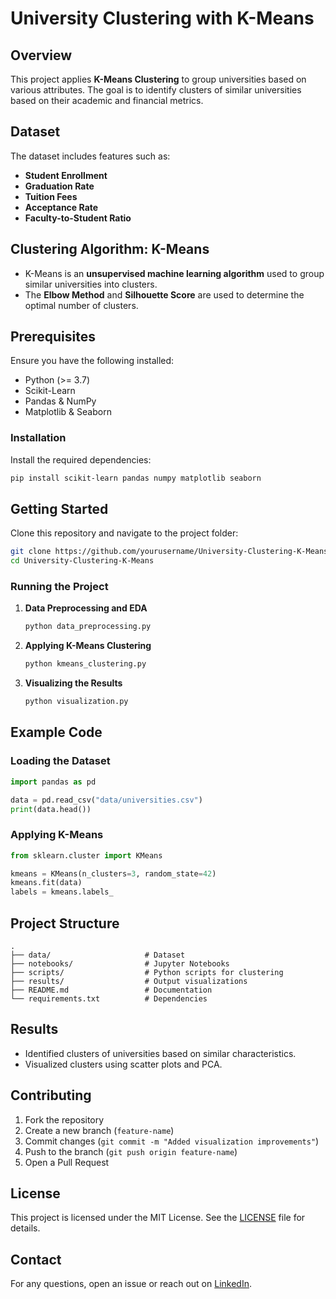 # University Clustering with K-Means

## Overview
This project applies **K-Means Clustering** to group universities based on various attributes. The goal is to identify clusters of similar universities based on their academic and financial metrics.

## Dataset
The dataset includes features such as:
- **Student Enrollment**
- **Graduation Rate**
- **Tuition Fees**
- **Acceptance Rate**
- **Faculty-to-Student Ratio**

## Clustering Algorithm: K-Means
- K-Means is an **unsupervised machine learning algorithm** used to group similar universities into clusters.
- The **Elbow Method** and **Silhouette Score** are used to determine the optimal number of clusters.

## Prerequisites
Ensure you have the following installed:
- Python (>= 3.7)
- Scikit-Learn
- Pandas & NumPy
- Matplotlib & Seaborn

### Installation
Install the required dependencies:
```sh
pip install scikit-learn pandas numpy matplotlib seaborn
```

## Getting Started
Clone this repository and navigate to the project folder:
```sh
git clone https://github.com/yourusername/University-Clustering-K-Means.git
cd University-Clustering-K-Means
```

### Running the Project
1. **Data Preprocessing and EDA**
   ```sh
   python data_preprocessing.py
   ```
2. **Applying K-Means Clustering**
   ```sh
   python kmeans_clustering.py
   ```
3. **Visualizing the Results**
   ```sh
   python visualization.py
   ```

## Example Code
### Loading the Dataset
```python
import pandas as pd

data = pd.read_csv("data/universities.csv")
print(data.head())
```

### Applying K-Means
```python
from sklearn.cluster import KMeans

kmeans = KMeans(n_clusters=3, random_state=42)
kmeans.fit(data)
labels = kmeans.labels_
```

## Project Structure
```
.
├── data/                     # Dataset
├── notebooks/                # Jupyter Notebooks
├── scripts/                  # Python scripts for clustering
├── results/                  # Output visualizations
├── README.md                 # Documentation
└── requirements.txt          # Dependencies
```

## Results
- Identified clusters of universities based on similar characteristics.
- Visualized clusters using scatter plots and PCA.

## Contributing
1. Fork the repository
2. Create a new branch (`feature-name`)
3. Commit changes (`git commit -m "Added visualization improvements"`)
4. Push to the branch (`git push origin feature-name`)
5. Open a Pull Request

## License
This project is licensed under the MIT License. See the [LICENSE](LICENSE) file for details.

## Contact
For any questions, open an issue or reach out on [LinkedIn](https://www.linkedin.com/in/your-profile).

